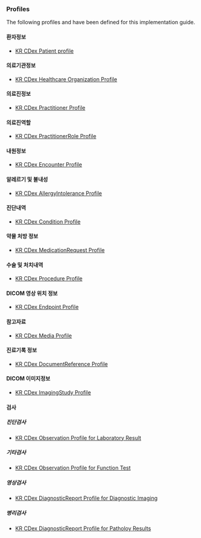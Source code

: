 ### Profiles

The following profiles and have been defined for this implementation guide.

#### 환자정보

- [KR CDex Patient profile](StructureDefinition-miphr-patient.html)

#### 의료기관정보

- [KR CDex Healthcare Organization Profile](StructureDefinition-miphr-organization.html)

#### 의료진정보

- [KR CDex Practitioner Profile](StructureDefinition-krcdex-practitioner.html)

#### 의료진역할

- [KR CDex PractitionerRole Profile](StructureDefinition-miphr-practitioner-role.html)

#### 내원정보

- [KR CDex Encounter Profile](StructureDefinition-miphr-encounter.html)

#### 알레르기 및 불내성

- [KR CDex AllergyIntolerance Profile](StructureDefinition-miphr-allergy-intolerance.html)

#### 진단내역

- [KR CDex Condition Profile](StructureDefinition-miphr-condition.html)

#### 약물 처방 정보

- [KR CDex MedicationRequest Profile](StructureDefinition-miphr-medication-request.html)

#### 수술 및 처치내역

- [KR CDex Procedure Profile](StructureDefinition-miphr-procedure.html)

#### DICOM 영상 위치 정보

- [KR CDex Endpoint Profile](StructureDefinition-miphr-end-point.html)

#### 참고자료

- [KR CDex Media Profile](StructureDefinition-miphr-media.html)

#### 진료기록 정보

- [KR CDex DocumentReference Profile](StructureDefinition-miphr-document-reference.html)

#### DICOM 이미지정보

- [KR CDex ImagingStudy Profile](StructureDefinition-miphr-imaging-study.html)

#### 검사

##### 진단검사

- [KR CDex Observation Profile for Laboratory Result](StructureDefinition-miphr-observation-laboratory.html)

##### 기타검사

- [KR CDex Observation Profile for Function Test](StructureDefinition-miphr-observation-exam.html)

<!-- #### DiagnosticReport -->

##### 영상검사

- [KR CDex DiagnosticReport Profile for Diagnostic Imaging](StructureDefinition-miphr-diagnostic-report-imaging.html)

##### 병리검사

- [KR CDex DiagnosticReport Profile for Patholoy Results](StructureDefinition-miphr-diagnostic-report-pathology.html)

<!-- ### Extensions
KR CDex의 환자정보 구조
- [KR Core Road Name Address Extension](StructureDefinition-krcore-roadNameAddress.html)
- [KR Core Insurance Types Extension](StructureDefinition-krcore-insuranceTypes.html)
- [KR Core Test Request DateTime Extension](StructureDefinition-krcore-testRequestDateTime.html) -->
